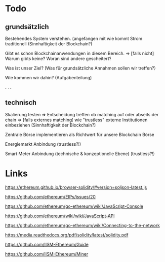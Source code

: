 # Todo

## grundsätzlich

Bestehendes System verstehen. (angefangen mit wie kommt Strom traditionell (Sinnhaftigkeit der Blockchain?)

Gibt es schon Blockchainanwendungen in diesem Bereich. => [falls nicht] Warum gibts keine? Woran sind andere gescheitert?

Was ist unser Ziel? (Was für grundsätzliche Annahmen sollen wir treffen?)

Wie kommen wir dahin? (Aufgabenteilung) 

.
.
.

## technisch

Skalierung testen => Entscheidung treffen ob matching auf oder abseits der chain => [falls externes matching] wie "trustless" externe Institutionen einbeziehen (Sinnhaftigkeit der Blockchain?)

Zentrale Börse implementieren als Richtwert für unsere Blockchain Börse

Energiemarkt Anbindung  (trustless?!)

Smart Meter Anbindung (technische & konzeptionelle Ebene) (trustless?!) 





# Links


https://ethereum.github.io/browser-solidity/#version=soljson-latest.js

https://github.com/ethereum/EIPs/issues/20

https://github.com/ethereum/go-ethereum/wiki/JavaScript-Console

https://github.com/ethereum/wiki/wiki/JavaScript-API

https://github.com/ethereum/go-ethereum/wiki/Connecting-to-the-network

https://media.readthedocs.org/pdf/solidity/latest/solidity.pdf

https://github.com/IISM-Ethereum/Guide

https://github.com/IISM-Ethereum/Miner
